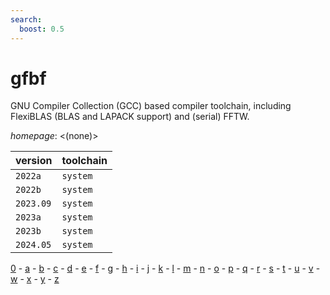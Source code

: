 ```yaml
---
search:
  boost: 0.5
---
```

# gfbf

GNU Compiler Collection (GCC) based compiler toolchain, including  FlexiBLAS (BLAS and LAPACK support) and (serial) FFTW.

*homepage*: <(none)>

version | toolchain
--------|----------
``2022a`` | ``system``
``2022b`` | ``system``
``2023.09`` | ``system``
``2023a`` | ``system``
``2023b`` | ``system``
``2024.05`` | ``system``

[0](../0/index.md) - [a](../a/index.md) - [b](../b/index.md) - [c](../c/index.md) - [d](../d/index.md) - [e](../e/index.md) - [f](../f/index.md) - [g](../g/index.md) - [h](../h/index.md) - [i](../i/index.md) - [j](../j/index.md) - [k](../k/index.md) - [l](../l/index.md) - [m](../m/index.md) - [n](../n/index.md) - [o](../o/index.md) - [p](../p/index.md) - [q](../q/index.md) - [r](../r/index.md) - [s](../s/index.md) - [t](../t/index.md) - [u](../u/index.md) - [v](../v/index.md) - [w](../w/index.md) - [x](../x/index.md) - [y](../y/index.md) - [z](../z/index.md)

